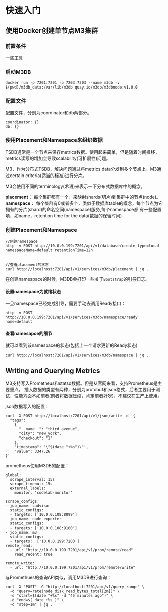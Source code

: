 # 快速入门


## 使用Docker创建单节点M3集群

### 前置条件
一些工具

### 启动M3DB
```shell
docker run -p 7201:7201 -p 7203:7203 --name m3db -v $(pwd)/m3db_data:/var/lib/m3db quay.io/m3db/m3dbnode:v1.0.0
```

### 配置文件
配置文件，分别为coordinator和db两部分。
```shell
coordinator: {}
db: {}
```

### 使用Placement和Namespace来组织数据

TSDB通常是一个节点来保存metrics数据。使用起来简单，但是随着时间推移，metrics读写的增加会导致scalability(可扩展性)问题。

M3，作为分布式TSDB，解决问题通过将metrics data分发到多个节点上。M3通过certain criteria(适当的标准)进行分片。

M3会使用不同的terminology(术语)来表示一下分布式数据库中的概念。

**placement**： 每个集群都有一个，来映射shards(切片)到集群中的节点(node)。
**namespace**： 每个集群有0或者多个，类似于数据库table的概念，每个节点为它拥有的分片(shard)的命名空间(namespace)服务,每个namespace都
有一些配置项，如name，retention time for the data(数据的保留时间)

### 创建Placement和Namespace

```shell
//创建namespace
http -v POST http://10.0.0.199:7201/api/v1/database/create type=local namespaceName=default retentionTime=12h


//查看placement的状态
curl http://localhost:7201/api/v1/services/m3db/placement | jq .

```
在创建namespace的时候，M3DB会打印一些关于`Bootstrap`的引导日志。

#### 设置namespace为就绪状态

一旦namespace已经完成引导，需要手动去调用Ready接口：
```shell
http -v POST http://10.0.0.199:7201/api/v1/services/m3db/namespace/ready  name=default
```

#### 查看namesapce的细节

就可以看到该namespace的状态(包括上一个请求更新的Ready状态)
```
curl http://localhost:7201/api/v1/services/m3db/namespace | jq .
```

## Writing and Querying Metrics

M3支持写入Prometheus和statsd数据。但是从官网来看，支持Prometheus是主要重点。
插入数据的类型有两种，分别为protobuf和json格式，后者主要用于测试，性能方面不如前者(前者将数据压缩，肯定前者好呀)，不建议在生产上使用。

json数据写入的配置：
```shell
curl -X POST http://localhost:7201/api/v1/json/write -d '{
  "tags": 
    {
      "__name__": "third_avenue",
      "city": "new_york",
      "checkout": "1"
    },
    "timestamp": '\"$(date "+%s")\"',
    "value": 3347.26
}'
```
prometheus使用M3DB的配置：
```shell
global:
  scrape_interval: 15s
  scrape_timeout: 15s
  external_labels:
    monitor: 'codelab-monitor'

scrape_configs:
- job_name: cadvisor
  static_configs:
  - targets: ['10.0.0.108:8099']
- job_name: node-exporter
  static_configs:
  - targets: ['10.0.0.108:9100']
- job_name: m3
  static_configs:
  - targets:  ['10.0.0.199:7203']
remote_read:
  - url: "http://10.0.0.199:7201/api/v1/prom/remote/read"
    read_recent: true

remote_write:
  - url: "http://10.0.0.199:7201/api/v1/prom/remote/write"
```


与Promethues的查询API类似，调用M3DB进行查询：
```shell
curl -X "POST" -G "http://localhost:7201/api/v1/query_range" \
  -d "query=rate(node_disk_read_bytes_total[2m])" \
  -d "start=$(date "+%s" -d "45 minutes ago")" \
  -d "end=$( date +%s )" \
  -d "step=1m" | jq .
```

